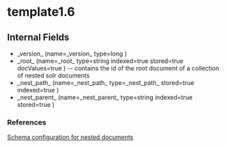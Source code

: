 # template1.6

## Internal Fields 
      
  
* \_version\_ (name=\_version\_ type=long )   
* \_root\_ (name=\_root\_ type=string indexed=true stored=true docValues=true )  --  contains the id of the root document of a collection of nested solr documents   
* \_nest\_path\_ (name=\_nest\_path\_ type=\_nest\_path\_ stored=true indexed=true )   
* \_nest\_parent\_ (name=\_nest\_parent\_ type=string indexed=true stored=true ) 
  
### References
  
[Schema configuration for nested documents](https://solr.apache.org/guide/8_10/indexing-nested-documents.html#schema-configuration) 
